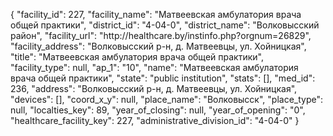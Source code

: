 {
    "facility_id": 227,
    "facility_name": "Матвеевская амбулатория врача общей практики",
    "district_id": "4-04-0",
    "district_name": "Волковысский район",
    "facility_url": "http:\/\/healthcare.by\/instinfo.php?orgnum=26829",
    "facility_address": "Волковысский р-н, д. Матвеевцы, ул. Хойницкая",
    "title": "Матвеевская амбулатория врача общей практики",
    "facility_type": null,
    "ap_1": "10",
    "name": "Матвеевская амбулатория врача общей практики",
    "state": "public institution",
    "stats": [],
    "med_id": 236,
    "address": "Волковысский р-н, д. Матвеевцы, ул. Хойницкая",
    "devices": [],
    "coord_x_y": null,
    "place_name": "Волковысск",
    "place_type": null,
    "localties_key": 89,
    "year_of_closing": null,
    "year_of_opening": "0",
    "healthcare_facility_key": 227,
    "administrative_division_id": "4-04-0"
}